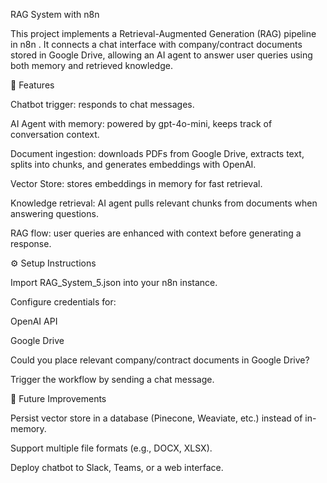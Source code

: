 RAG System with n8n

This project implements a Retrieval-Augmented Generation (RAG) pipeline in n8n
.
It connects a chat interface with company/contract documents stored in Google Drive, allowing an AI agent to answer user queries using both memory and retrieved knowledge.

🚀 Features

Chatbot trigger: responds to chat messages.

AI Agent with memory: powered by gpt-4o-mini, keeps track of conversation context.

Document ingestion: downloads PDFs from Google Drive, extracts text, splits into chunks, and generates embeddings with OpenAI.

Vector Store: stores embeddings in memory for fast retrieval.

Knowledge retrieval: AI agent pulls relevant chunks from documents when answering questions.

RAG flow: user queries are enhanced with context before generating a response.

⚙️ Setup Instructions

Import RAG_System_5.json into your n8n instance.

Configure credentials for:

OpenAI API

Google Drive

Could you place relevant company/contract documents in Google Drive?

Trigger the workflow by sending a chat message.

🔮 Future Improvements

Persist vector store in a database (Pinecone, Weaviate, etc.) instead of in-memory.

Support multiple file formats (e.g., DOCX, XLSX).

Deploy chatbot to Slack, Teams, or a web interface.
